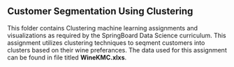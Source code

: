 ## Customer Segmentation Using Clustering

This folder contains Clustering machine learning assignments and visualizations as required by the SpringBoard Data Science curriculum.  This assignment utilizes clustering techniques to seqment customers into clusters based on their wine preferances.  The data used for this assignment can be found in file titled **WineKMC.xlxs**.
